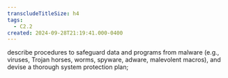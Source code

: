 ```yaml
---
transcludeTitleSize: h4
tags:
  - C2.2
created: 2024-09-28T21:19:41.000-0400
---
```

describe procedures to safeguard data and programs from malware (e.g., viruses, Trojan horses, worms, spyware, adware, malevolent macros), and devise a thorough system protection plan;